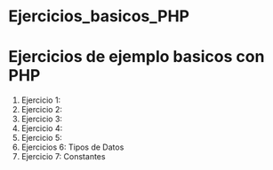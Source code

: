 # Ejercicios_basicos_PHP
<h1>Ejercicios de ejemplo basicos con PHP</h1>

1. Ejercicio 1:
2. Ejercicio 2:
3. Ejercicio 3:
4. Ejercicio 4:
5. Ejercicio 5:
6. Ejercicios 6: Tipos de Datos
7. Ejercicio 7: Constantes


